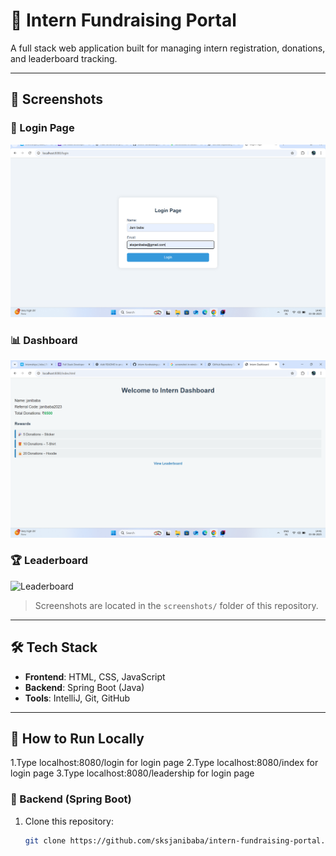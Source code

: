 # 🌟 Intern Fundraising Portal

A full stack web application built for managing intern registration, donations, and leaderboard tracking.

---

## 📸 Screenshots

### 🔐 Login Page
![Login](screenshot/login.png.png)

### 📊 Dashboard
![Dashboard](screenshot/dashboard.png.png)

### 🏆 Leaderboard
![Leaderboard](screenshot/leaderboard.png.png)

> Screenshots are located in the `screenshots/` folder of this repository.

---

## 🛠️ Tech Stack

- **Frontend**: HTML, CSS, JavaScript
- **Backend**: Spring Boot (Java)
- **Tools**: IntelliJ, Git, GitHub

---

## 🚀 How to Run Locally
1.Type localhost:8080/login for login page
2.Type localhost:8080/index for login page
3.Type localhost:8080/leadership for login page

### 🔧 Backend (Spring Boot)

1. Clone this repository:
   ```bash
   git clone https://github.com/sksjanibaba/intern-fundraising-portal.git



